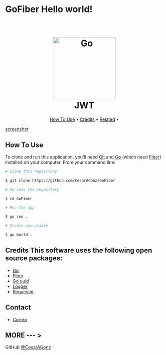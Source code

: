 # GoFiber Hello world!
<h1 align="center"> <br> <a href="https://jwt.io/">
<img src="https://cdn.thenewstack.io/media/2022/05/57bb2a1f-golang.png" alt="Go" width="200">
</a> <br> JWT <br> </h1> 
<p align="center"> 
    <a href="#how-to-use">How To Use</a> • 
    <a href="#credits">Credits</a> • 
    <a href="#related">Related</a> • 
</p>

[screenshot](https://drive.google.com/file/d/1HJKGArFtWCMbTWnUvhTBJJ5DVoRPt6mA/view?usp=sharing) 

## How To Use 

To clone and run this application, you'll need [Git](https://git-scm.com) and [Go](https://go.dev/doc/install) (which need [Fiber](https://gofiber.io/)) installed on your computer. 
From your command line: 
```bash 
# Clone this repository 

$ git clone https://github.com/CesarAGonz/GoFiber

# Go into the repository 

$ cd GoFiber

# Run the app

$ go run . 

# Create executable

$ go build .

``` 
## Credits This software uses the following open source packages: 
- [Go](https://go.dev/doc/install) 
- [Fiber](https://gofiber.io/) 
- [Go uuid](github.com/google/uuid)
- [Logger](github.com/gofiber/fiber/v2/middleware/logger)
- [Requestid](github.com/gofiber/fiber/v2/middleware/requestid)

## Contact 
- [Correo](cesara.gonzalez1997@gmail.com) 

## MORE --- > 
GitHub [@CesarAGonz](https://github.com/CesarAGonz) &nbsp;&middot;&nbsp;